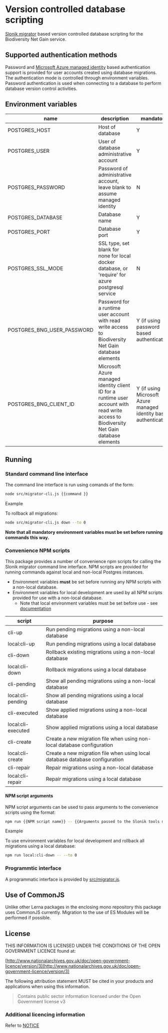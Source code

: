 # Version controlled database scripting

[Slonik migrator](https://www.npmjs.com/package/@slonik/migrator) based version controlled database scripting for the Biodiversity Net Gain service.

## Supported authentication methods

Password and [Microsoft Azure managed identity](https://learn.microsoft.com/en-gb/azure/active-directory/managed-identities-azure-resources/overview) based authentication support is provided for user accounts created using database migrations. The authentication mode is controlled through environment variables. Password authentication is used when connecting to a
database to perform database version control activities.

## Environment variables

| name    | description | mandatory |
|---------|-------------|-----------|
| POSTGRES_HOST | Host of database | Y |
| POSTGRES_USER | User of database administrative account | Y |
| POSTGRES_PASSWORD | Password of administrative account, leave blank to assume managed identity | N |
| POSTGRES_DATABASE | Database name | Y |
| POSTGRES_PORT | Database port | Y |
| POSTGRES_SSL_MODE | SSL type, set blank for none for local docker database, or 'require' for azure postgresql service | N |
| POSTGRES_BNG_USER_PASSWORD | Password for a runtime user account with read write access to Biodiversity Net Gain database elements | Y (if using password based authentication) |
| POSTGRES_BNG_CLIENT_ID | Microsoft Azure managed identity client ID for a runtime user account with read write access to Biodiversity Net Gain database elements | Y (if using Microsoft Azure managed identity based authentication) |

## Running

### Standard command line interface

The command line interface is run using comands of the form:

```sh
node src/migrator-cli.js {{command }}
```

Example

To rollback all migrations:

```sh
node src/migrator-cli.js down --to 0
```

**Note that all mandatory environment variables must be set before running commands this way.**

### Convenience NPM scripts

This package provides a number of convenience npm scripts for calling the Slonik migrator command line interface. NPM scripts are provided for running commands against local and
non-local Postgres instances.

* Environment variables **must** be set before running any NPM scripts with a non-local database.
* Environment variables for local development are used by all NPM scripts provided for use with a non-local database.
  * Note that local environment variables must be set before use - see [documentation](../../docs/containerisation.md#secrets)

| script | purpose |
|---------|--------|
| cli-up | Run pending migrations using a non-local database |
| local:cli-up | Run pending migrations using a local database |
| cli-down | Rollback existing migrations using a non-local database |
| local:cli-down | Rollback migrations using a local database |
| cli-pending | Show all pending migrations using a non-local database |
| local:cli-pending | Show all pending migrations using a local database |
| cli-executed | Show applied migrations using a non-local database |
| local:cli-executed | Show applied migrations using a local database |
| cli-create | Create a new migration file when using non-local database configuration |
| local:cli-create | Create a new migration file when using local database database configuration |
| cli-repair | Repair migrations using a non-local database |
| local:cli-repair | Repair migrations using a local database |

#### NPM script arguments

NPM script arguments can be used to pass arguments to the convenience scripts using the format:

```sh
npm run {{NPM script name}} -- {{Arguments passed to the Slonik tools migrator command line interface}}
```

Example

To use environment variables for local development and rollback all migrations using a local database:

```sh
npm run local:cli-down -- --to 0
```

### Programmtic interface

A programmatic interface is provided by [src/migrator.js](src/migrator.js).

## Use of CommonJS

Unlike other Lerna packages in the enclosing mono repository this package uses CommonJS currently. Migration to the use of ES Modules will be performed if possible.

## License

THIS INFORMATION IS LICENSED UNDER THE CONDITIONS OF THE OPEN GOVERNMENT LICENCE found at:

[http://www.nationalarchives.gov.uk/doc/open-government-licence/version/3](http://www.nationalarchives.gov.uk/doc/open-government-licence/version/3)

The following attribution statement MUST be cited in your products and applications when using this information.
> Contains public sector information licensed under the Open Government license v3

### Additional licencing information

Refer to [NOTICE](./NOTICE)
